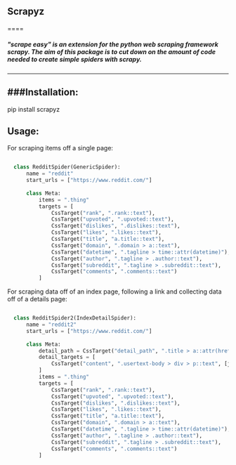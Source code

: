 
## Scrapyz
====
##### "scrape easy" is an extension for the python web scraping framework scrapy. The aim of this package is to cut down on the amount of code needed to create simple spiders with scrapy.
-----

###Installation:
-----
pip install scrapyz

Usage:
------
For scraping items off a single page:
```python

  class RedditSpider(GenericSpider):
      name = "reddit"
      start_urls = ["https://www.reddit.com/"]
  
      class Meta:
          items = ".thing"
          targets = [
              CssTarget("rank", ".rank::text"),
              CssTarget("upvoted", ".upvoted::text"),
              CssTarget("dislikes", ".dislikes::text"),
              CssTarget("likes", ".likes::text"),
              CssTarget("title", "a.title::text"),
              CssTarget("domain", ".domain > a::text"),
              CssTarget("datetime", ".tagline > time::attr(datetime)"),
              CssTarget("author", ".tagline > .author::text"),
              CssTarget("subreddit", ".tagline > .subreddit::text"),
              CssTarget("comments", ".comments::text")
          ]
```

For scraping data off of an index page, following a link and collecting data off of a details page:  
```python

  class RedditSpider2(IndexDetailSpider):
      name = "reddit2"
      start_urls = ["https://www.reddit.com/"]
  
      class Meta:
          detail_path = CssTarget("detail_path", ".title > a::attr(href)", [absolute_url])
          detail_targets = [
              CssTarget("content", ".usertext-body > div > p::text", [join]),
          ]
          items = ".thing"
          targets = [
              CssTarget("rank", ".rank::text"),
              CssTarget("upvoted", ".upvoted::text"),
              CssTarget("dislikes", ".dislikes::text"),
              CssTarget("likes", ".likes::text"),
              CssTarget("title", "a.title::text"),
              CssTarget("domain", ".domain > a::text"),
              CssTarget("datetime", ".tagline > time::attr(datetime)"),
              CssTarget("author", ".tagline > .author::text"),
              CssTarget("subreddit", ".tagline > .subreddit::text"),
              CssTarget("comments", ".comments::text")
          ]
```

